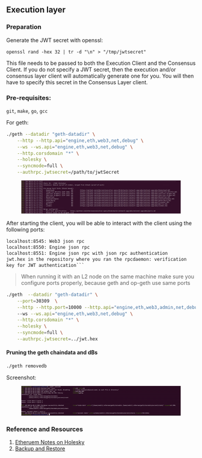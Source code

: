 ## Execution layer
### Preparation

Generate the JWT secret with openssl:

```
openssl rand -hex 32 | tr -d "\n" > "/tmp/jwtsecret"
```

This file needs to be passed to both the Execution Client and the Consensus Client. If you do not specify a JWT secret, then the execution and/or consensus layer client will automatically generate one for you. You will then have to specify this secret in the Consensus Layer client.

### Pre-requisites:
`git`, `make`, `go`, `gcc`

For geth:

```bash
./geth --datadir "geth-datadir" \
    --http --http.api="engine,eth,web3,net,debug" \
    --ws --ws.api="engine,eth,web3,net,debug" \
    --http.corsdomain "*" \
    --holesky \
    --syncmode=full \
    --authrpc.jwtsecret=/path/to/jwtSecret
```

<figure>
  <img src="./img/geth-EL-holesky.png" alt="State Prune Screenshot">
</figure>

After starting the client, you will be able to interact with the client using the following ports:

````
localhost:8545: Web3 json rpc
localhost:8550: Engine json rpc
localhost:8551: Engine json rpc with json rpc authentication
jwt.hex in the repository where you ran the rpcdaemon: verification key for JWT authentication```
````

> When running it with an L2 node on the same machine make sure you configure ports properly, because geth and op-geth use same ports

```bash
./geth  --datadir "geth-datadir" \
    --port=30309  \
    --http --http.port=10000 --http.api="engine,eth,web3,admin,net,debug"
    --ws --ws.api="engine,eth,web3,net,debug" \
    --http.corsdomain "*" \
    --holesky \
    --syncmode=full \
    --authrpc.jwtsecret=../jwt.hex 
```

#### Pruning the geth chaindata and dBs

```bash
./geth removedb
```

Screenshot:

<figure>
  <img src="./img/state-prune.png" alt="State Prune Screenshot">
</figure>

### Reference and Resources

1. [Etheruem Notes on Holesky](https://notes.ethereum.org/@launchpad/holesky)
2. [Backup and Restore](https://geth.ethereum.org/docs/fundamentals/backup-restore)
